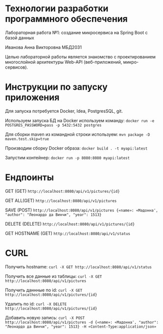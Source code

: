 # Технологии разработки программного обеспечения
Лабораторная работа №1: создание микросервиса на Spring Boot с базой данных

Иванова Анна Викторовна МБД2031

Целью лабораторной работы является знакомство с проектированием многослойной архитектуры Web-API (веб-приложений, микро-сервисов).

# Инструкции по запуску приложения
Для запуска потребуется Docker, Idea, PostgresSQL, git.

Используем  запуска БД на Docker используем команду:
```docker run -e POSTGRES_PASSWORD=pass -p 5432:5432 postgres```


Для сборки maven из командной строки используем:
```mvn package -D maven.test.skip=true```

Производим сборку Docker образа:
```docker build . -t myapi:latest```

Запустим контейнер:
```docker run -p 8080:8080 myapi:latest```

# Ендпоинты
GET (GET) ```http://localhost:8080/api/v1/pictures/{id}```

GET ALL(GET) ```http://localhost:8080/api/v1/pictures```

SAVE (POST) ```http://localhost:8080/api/v1/pictures {«name»: «Мадонна″, "author": "Леонардо да Винчи", "year": 1513}```

DELETE (DELETE) ```http://localhost:8080/api/v1/pictures/{id}```

GET HOSTNAME (GET) ```http://localhost:8080/api/v1/status```


# CURL
Получить hostname:
```curl -X GET http://localhost:8080/api/v1/status```

Получить все данные из таблицы:
```curl -X GET http://localhost:8080/api/v1/pictures```

Получить даннные по id:
```curl -X GET http://localhost:8080/api/v1/pictures/{id}```

Удалить по id:
```curl -X DELETE http://localhost:8080/api/v1/pictures/{id}```

Добавить новую запись:
```curl -X POST http://localhost:8080/api/v1/pictures -d {«name»: «Мадонна″, "author": "Леонардо да Винчи", "year": 1513} -H «Content-Type:application/json»```
